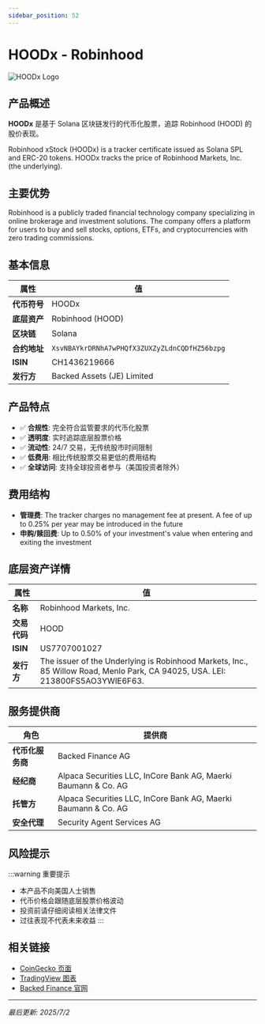 ```yaml
---
sidebar_position: 52
---
```


# HOODx - Robinhood

![HOODx Logo](/img/tokens/HOODx.svg)

## 产品概述

**HOODx** 是基于 Solana 区块链发行的代币化股票，追踪 Robinhood (HOOD) 的股价表现。

Robinhood xStock (HOODx) is a tracker certificate issued as Solana SPL and ERC-20 tokens. HOODx tracks the price of Robinhood Markets, Inc. (the underlying).

## 主要优势

Robinhood is a publicly traded financial technology company specializing in online brokerage and investment solutions. The company offers a platform for users to buy and sell stocks, options, ETFs, and cryptocurrencies with zero trading commissions.


## 基本信息

| 属性 | 值 |
|------|----|
| **代币符号** | HOODx |
| **底层资产** | Robinhood (HOOD) |
| **区块链** | Solana |
| **合约地址** | `XsvNBAYkrDRNhA7wPHQfX3ZUXZyZLdnCQDfHZ56bzpg` |
| **ISIN** | CH1436219666 |
| **发行方** | Backed Assets (JE) Limited |

## 产品特点

- ✅ **合规性**: 完全符合监管要求的代币化股票
- ✅ **透明度**: 实时追踪底层股票价格
- ✅ **流动性**: 24/7 交易，无传统股市时间限制
- ✅ **低费用**: 相比传统股票交易更低的费用结构
- ✅ **全球访问**: 支持全球投资者参与（美国投资者除外）

## 费用结构

- **管理费**: The tracker charges no management fee at present. A fee of up to 0.25% per year may be introduced in the future
- **申购/赎回费**: Up to 0.50% of your investment's value when entering and exiting the investment

## 底层资产详情

| 属性 | 值 |
|------|----|
| **名称** | Robinhood Markets, Inc. |
| **交易代码** | HOOD |
| **ISIN** | US7707001027 |
| **发行方** | The issuer of the Underlying is Robinhood Markets, Inc., 85 Willow Road, Menlo Park, CA 94025, USA. LEI: 213800FS5AO3YWIE6F63. |

## 服务提供商

| 角色 | 提供商 |
|------|----|
| **代币化服务商** | Backed Finance AG |
| **经纪商** | Alpaca Securities LLC, InCore Bank AG, Maerki Baumann & Co. AG |
| **托管方** | Alpaca Securities LLC, InCore Bank AG, Maerki Baumann & Co. AG |
| **安全代理** | Security Agent Services AG |

## 风险提示

:::warning 重要提示
- 本产品不向美国人士销售
- 代币价格会跟随底层股票价格波动
- 投资前请仔细阅读相关法律文件
- 过往表现不代表未来收益
:::

## 相关链接

- [CoinGecko 页面](https://www.coingecko.com/)
- [TradingView 图表](https://www.tradingview.com/)
- [Backed Finance 官网](https://backed.fi/)

---

*最后更新: 2025/7/2*
